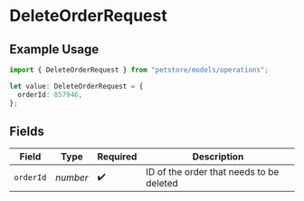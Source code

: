 # DeleteOrderRequest

## Example Usage

```typescript
import { DeleteOrderRequest } from "petstore/models/operations";

let value: DeleteOrderRequest = {
  orderId: 857946,
};
```

## Fields

| Field                                    | Type                                     | Required                                 | Description                              |
| ---------------------------------------- | ---------------------------------------- | ---------------------------------------- | ---------------------------------------- |
| `orderId`                                | *number*                                 | :heavy_check_mark:                       | ID of the order that needs to be deleted |